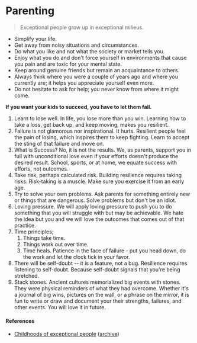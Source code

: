 # Parenting

> Exceptional people grow up in exceptional milieus.

- Simplify your life.
- Get away from noisy situations and circumstances.
- Do what you like and not what the society or market tells you.
- Enjoy what you do and don't force yourself in environments that cause you pain and are toxic for your mental state.
- Keep around genuine friends but remain an acquaintance to others.
- Always think where you were a couple of years ago and where you currently are; it helps you appreciate yourself even more.
- Do not hesitate to ask for help; you never know from where it might come.

**If you want your kids to succeed, you have to let them fail.**

1. Learn to lose well. In life, you lose more than you win. Learning how to take a loss, get back up, and keep moving, makes you resilient.
2. Failure is not glamorous nor inspirational. It hurts. Resilient people feel the pain of losing, which inspires them to keep fighting. Learn to accept the sting of that failure and move on.
3. What is Success? No, it is not the results. We, as parents, support you in full with unconditional love even if your efforts doesn't produce the desired result. School, sports, or at home, we equate success with efforts, not outcomes.
4. Take risk, perhaps calculated risk. Building resilience requires taking risks. Risk-taking is a muscle. Make sure you exercise it from an early age.
5. Try to solve your own problems. Ask parents for something entirely new or things that are dangerous. Solve problems but don't be an idiot.
6. Loving pressure. We will apply loving pressure to push you to do something that you will struggle with but may be achievable. We hate the idea but you and we will love the outcomes that comes out of that practice.
7. Time principles;
	1. Things take time.
	2. Things work out over time.
	3. Time heals. Patience in the face of failure - put you head down, do the work and let the clock tick in your favor.
8. There will be self-doubt -- it is a feature, not a bug. Resilience requires listening to self-doubt. Because self-doubt signals that you're being stretched. 
9. Stack stones. Ancient cultures memorialized big events with stones. They were physical reminders of what they had overcome. Whether it's a journal of big wins, pictures on the wall, or a phrase on the mirror, it is fun to write or draw and document your their strengths, failures, and other events. You will love it in future.

#### References

- [Childhoods of exceptional people](https://escapingflatland.substack.com/p/childhoods) ([archive](https://archive.ph/9k79a))